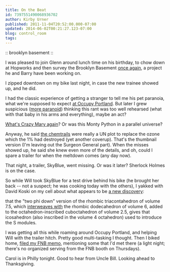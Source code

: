 ```yaml
---
title: On the Beat
id: 7397551490068936702
author: Kirby Urner
published: 2011-11-04T20:52:00.000-07:00
updated: 2014-06-02T00:21:27.123-07:00
blog: control_room
tags: 
---
```


:: brooklyn basement ::

I was pleased to join Glenn around lunch time on his birthday, to chow down at Hopworks and then survey the Brooklyn Basement [once again](http://controlroom.blogspot.com/2011/11/halloween-2011-3-of-3.html), a project he and Barry have been working on.

I zipped downtown on my bike last night, in case the new trainee showed up, and he did.  

I had the classic experience of getting a stranger to tell me his pet paranoia, what we're supposed to expect [at Occupy Portland](http://mybizmo.blogspot.com/2011/11/visiting-bizmo.html).  But later I grew suspicious ([more paranoid](http://mybizmo.blogspot.com/2011/10/psychiatry-today.html)) thinking this rant was too well rehearsed (what with that baby in his arms and everything), maybe an act?

[What's Crazy Mary again](http://worldgame.blogspot.com/2011/10/wanderers-20111020.html)?  Or was this Monty Python in a parallel universe?

Anyway, he said [the chemtrails](http://chemcon.2020oregon.net/) were really a UN plot to replace the ozone which the 1% had destroyed (yet another coverup).  That's the thumbnail version (I'm leaving out the Surgeon General part).  When the misses showed up, he said she knew even more of the details, and oh, could I spare a trailer for when the meltdown comes (any day now).

That night, a trailer, SkyBlue, went missing.  Or was it later?  Sherlock Holmes is on the case.

So while Will took SkyBlue for a test drive behind his bike (he brought her back -- not a suspect; he was cooking today with the others), I yakked with David Koski on my cell about what appears to be [a new discovery](http://groups.yahoo.com/group/synergeo/message/67456):

that the "two phi down" version of the rhombic triacontahedron of volume 7.5, which [interweaves with](http://coffeeshopsnet.blogspot.com/2011/01/storyboarding-lcds.html) the rhombic dodecahedron of volume 6, added to the octahedron-inscribed cuboctahedron of volume 2.5, gives that icosahedron (also inscribed in the volume 4 octahedron) used to introduce the S modules.

I was getting all this while roaming around Occupy Portland, and helping Will with the trailer hitch.  Pretty good multi-tasking I thought.  Then I biked home, [filed my FNB memo](http://groups.yahoo.com/group/synergeo/message/67458), mentioning some that I'd met there (a light night; there's no organized serving from the FNB booth on Thursdays).

Carol is in Philly tonight.  Good to hear from Uncle Bill.  Looking ahead to Thanksgiving.